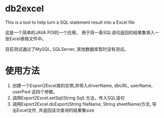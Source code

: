# db2excel
This is a tool to help turn a SQL statement result into a Excel file 


这是一个简单的JAVA POI的一个应用， 用于将一条SQL语句返回的结果集填入一张Excel表格文件中。

目前测试通过了MySQL, SQLServer, 其他数据库暂时没有测试。

# 使用方法
  1. 创建一个Export2Excel类的实例,并带入driverName, dbURL, userName, userPwd 这四个参数。
  2. 调用Export2Excel.setSql(String Sql) 方法，传入SQL语句
  3. 调用Export2Excel.doExport(String fileName, String sheetName)方法, 导出Excel文件, 并返回该次查询的结果集size
